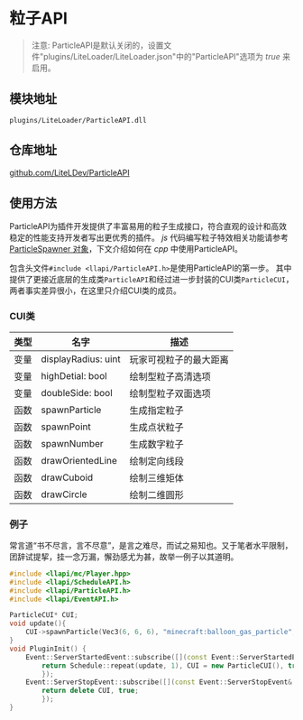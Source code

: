 
# 粒子API

> 注意: ParticleAPI是默认关闭的，设置文件"plugins/LiteLoader/LiteLoader.json"中的"ParticleAPI"选项为 $true$ 来启用。

## 模块地址

`plugins/LiteLoader/ParticleAPI.dll`

## 仓库地址

[github.com/LiteLDev/ParticleAPI](https://github.com/LiteLDev/ParticleAPI)

## 使用方法

ParticleAPI为插件开发提供了丰富易用的粒子生成接口，符合直观的设计和高效稳定的性能支持开发者写出更优秀的插件。
 $js$ 代码编写粒子特效相关功能请参考[ParticleSpawner 对象](../LLSEPluginDevelopment/GameAPI/Particle)，下文介绍如何在 $cpp$ 中使用ParticleAPI。

包含头文件`#include <llapi/ParticleAPI.h>`是使用ParticleAPI的第一步。
其中提供了更接近底层的生成类`ParticleAPI`和经过进一步封装的CUI类`ParticleCUI`，两者事实差异很小，在这里只介绍CUI类的成员。

### CUI类
| 类型 | 名字 | 描述 |
| --- | --- | --- |
| 变量 | displayRadius: uint | 玩家可视粒子的最大距离 |
| 变量 | highDetial: bool | 绘制型粒子高清选项 |
| 变量 | doubleSide: bool | 绘制型粒子双面选项 |
| 函数 | spawnParticle | 生成指定粒子 |
| 函数 | spawnPoint | 生成点状粒子 |
| 函数 | spawnNumber | 生成数字粒子 |
| 函数 | drawOrientedLine | 绘制定向线段 |
| 函数 | drawCuboid | 绘制三维矩体 |
| 函数 | drawCircle | 绘制二维圆形 |

### 例子

常言道“书不尽言，言不尽意”，是言之难尽，而试之易知也。又于笔者水平限制，团辞试提挈，挂一念万漏，懈劲感尤为甚，故举一例子以其道明。

```cpp
#include <llapi/mc/Player.hpp>
#include <llapi/ScheduleAPI.h>
#include <llapi/ParticleAPI.h>
#include <llapi/EventAPI.h>

ParticleCUI* CUI;
void update(){
    CUI->spawnParticle(Vec3(6, 6, 6), "minecraft:balloon_gas_particle", 0);
}
void PluginInit() {
	Event::ServerStartedEvent::subscribe([](const Event::ServerStartedEvent& ev) {
		return Schedule::repeat(update, 1), CUI = new ParticleCUI(), true;
		});
	Event::ServerStopEvent::subscribe([](const Event::ServerStopEvent& ev) {
		return delete CUI, true;
		});
}
```


